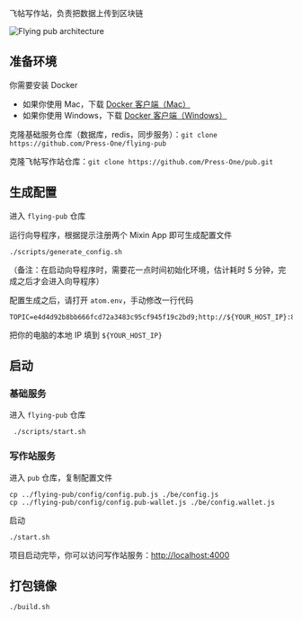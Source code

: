 飞帖写作站，负责把数据上传到区块链

![Flying pub architecture](https://static.press.one/blogimgs/image1.png)

## 准备环境

你需要安装 Docker

- 如果你使用 Mac，下载 [Docker 客户端（Mac）](https://docs.docker.com/docker-for-mac/install/)
- 如果你使用 Windows，下载 [Docker 客户端（Windows）](https://docs.docker.com/docker-for-windows/install/)

克隆基础服务仓库（数据库，redis，同步服务）：`git clone https://github.com/Press-One/flying-pub`

克隆飞帖写作站仓库：`git clone https://github.com/Press-One/pub.git`

## 生成配置

进入 `flying-pub` 仓库

运行向导程序，根据提示注册两个 Mixin App 即可生成配置文件

```
./scripts/generate_config.sh
```

（备注：在启动向导程序时，需要花一点时间初始化环境，估计耗时 5 分钟，完成之后才会进入向导程序）

配置生成之后，请打开 `atom.env`，手动修改一行代码

```
TOPIC=e4d4d92b8bb666fcd72a3483c95cf945f19c2bd9;http://${YOUR_HOST_IP}:8000/api/webhook/medium
```

把你的电脑的本地 IP 填到 `${YOUR_HOST_IP}`

## 启动

### 基础服务

进入 `flying-pub` 仓库

```
 ./scripts/start.sh
```

### 写作站服务

进入 `pub` 仓库，复制配置文件

```
cp ../flying-pub/config/config.pub.js ./be/config.js
cp ../flying-pub/config/config.pub-wallet.js ./be/config.wallet.js
```

启动

```
./start.sh
```

项目启动完毕，你可以访问写作站服务：[http://localhost:4000](http://localhost:4000)

## 打包镜像

```
./build.sh
```
